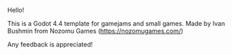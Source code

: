 Hello!

This is a Godot 4.4 template for gamejams and small games.
Made by Ivan Bushmin from Nozomu Games (https://nozomugames.com/)

Any feedback is appreciated!
